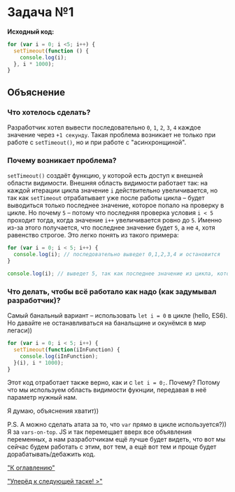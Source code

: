 # Задача №1

__Исходный код:__
```js
for (var i = 0; i <5; i++) {
  setTimeout(function () {
    console.log(i);
  }, i * 1000);
}
```

## Объяснение

### Что хотелось сделать?

Разработчик хотел вывести последовательно `0`, `1`, `2`, `3`, `4` каждое значение через `+1 секунду`. Такая проблема возникает не только при работе с `setTimeout()`, но и при работе с "асинхронщиной".

### Почему возникает проблема?

`setTimeout()` создаёт функцию, у которой есть доступ к внешней области видимости. Внешняя область видимости работает так: на каждой итерации цикла значение `i` действительно увеличивается, но так как `setTimeout` отрабатывает уже после работы цикла – будет выводиться только последнее значение, которое попало на проверку в цикле. Но почему `5` – потому что последняя проверка условия `i < 5` проходит тогда, когда значение `i++` увеличивается ровно до `5`. Именно из-за этого получается, что последнее значение будет `5`, а не `4`, хотя равенство строгое. Это легко понять из такого примера:

```js
for (var i = 0; i < 5; i++) {
  console.log(i); // последовательно выведет 0,1,2,3,4 и остановится
}

console.log(i); // выведет 5, так как последнее значение из цикла, которое сверялось, было как раз 5.
```

### Что делать, чтобы всё работало как надо (как задумывал разработчик)?

Самый банальный вариант – использовать `let i = 0` в цикле (hello, ES6). Но давайте не останавливаться на банальщине и окунёмся в мир легаси))

```js
for (var i = 0; i < 5; i++) {
  setTimeout(function(iInFunction) {
    console.log(iInFunction);
  }(i), i * 1000);
}
```

Этот код отработает также верно, как и с `let i = 0;`. Почему? Потому что мы используем область видимости фукнции, передавая в неё параметр нужный нам.

Я думаю, объяснения хватит))

P.S. А можно сделать атата за то, что `var` прямо в цикле используется?)) Я за `vars-on-top`. JS и так перемещает вверх все объявления переменных, а нам разработчикам ещё лучше будет видеть, что вот мы сейчас будем работать с этим, вот тем, а ещё вот тем и проще будет дорабатывать/дебажить код.

["К оглавлению"](README.md)

["Уперёд к следующей таске! >"](task_2.md)
